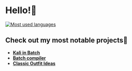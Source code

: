 # Hello!👋

[![Most used languages](https://github-readme-stats.vercel.app/api/top-langs/?username=benja2998&layout=compact&theme=radical)](https://github.com/anuraghazra/github-readme-stats)

## Check out my most notable projects🔨

* [**Kali in Batch**](https://github.com/orgs/Kali-in-Batch/repositories)
* [**Batch compiler**](https://github.com/benja2998/batch)
* [**Classic Outfit Ideas**](https://github.com/benja2998/Classic-Outfit-Ideas)
